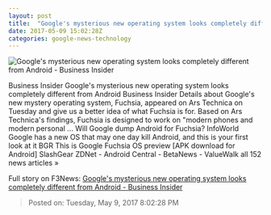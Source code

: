 ```yaml
---
layout: post
title:  "Google's mysterious new operating system looks completely different from Android - Business Insider"
date: 2017-05-09 15:02:28Z
categories: google-news-technology
---
```


![Google's mysterious new operating system looks completely different from Android - Business Insider](http://static6.businessinsider.com/image/5911d2aad9f4069d2e8b4620-1190-625/googles-mysterious-new-operating-system-looks-completely-different-from-android.jpg)

Business Insider Google's mysterious new operating system looks completely different from Android Business Insider Details about Google's new mystery operating system, Fuchsia, appeared on Ars Technica on Tuesday and give us a better idea of what Fuchsia is for. Based on Ars Technica's findings, Fuchsia is designed to work on "modern phones and modern personal ... Will Google dump Android for Fuchsia? InfoWorld Google has a new OS that may one day kill Android, and this is your first look at it BGR This is Google Fuchsia OS preview [APK download for Android] SlashGear ZDNet - Android Central - BetaNews - ValueWalk all 152 news articles »


Full story on F3News: [Google's mysterious new operating system looks completely different from Android - Business Insider](http://www.f3nws.com/n/bWWWkD)

> Posted on: Tuesday, May 9, 2017 8:02:28 PM

